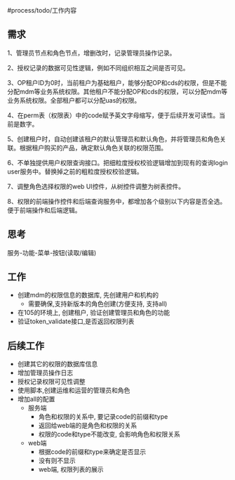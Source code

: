 #process/todo/工作内容 

## 需求
1、管理员节点和角色节点，增删改时，记录管理员操作记录。

2、授权记录的数据可见性逻辑，例如不同组织相互之间是否可见。

3、OP租户ID为0时，当前租户为基础租户，能够分配OP和cds的权限，但是不能分配mdm等业务系统权限。其他租户不能分配OP和cds的权限，可以分配mdm等业务系统权限。全部租户都可以分配uas的权限。

4、在perm表（权限表）中的code赋予英文字母缩写，便于后续开发可读性。当前是数字。

5、创建租户时，自动创建该租户的默认管理员和默认角色，并将管理员和角色关联。根据租户购买的产品，确定默认角色关联的权限范围。

6、不单独提供用户权限查询接口。把细粒度授权校验逻辑增加到现有的查询login user服务中。替换掉之前的粗粒度授权校验逻辑。

7、调整角色选择权限的web UI控件，从树控件调整为树表控件。

8、权限的前端操作控件和后端查询服务中，都增加各个级别以下内容是否全选。便于前端操作和后端逻辑。

## 思考
服务-功能-菜单-按钮(读取/编辑)

## 工作
- 创建mdm的权限信息的数据库, 先创建用户和机构的
	- 需要确保,支持新版本的角色创建(方便支持, 支持all)
- 在105的环境上, 创建租户, 验证创建管理员和角色的功能
- 验证token_validate接口,是否返回权限列表

## 后续工作
- 创建其它的权限的数据库信息
- 增加管理员操作日志
- 授权记录权限可见性调整
- 使用脚本,创建运维和运营的管理员和角色
- 增加all的配置
	- 服务端
		- 角色和权限的关系中, 要记录code的前缀和type
		- 返回给web端的是角色和权限的关系
		- 权限的code和type不能改变, 会影响角色和权限关系
	- web端
		- 根据code的前缀和type来确定是否显示
		- 没有则不显示
		- web端, 权限列表的展示

